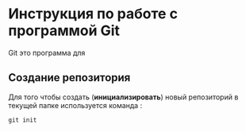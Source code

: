 # Инструкция по работе с программой Git

Git это программа для

## Создание репозитория

Для того чтобы создать (**инициализировать**) новый репозиторий в текущей папке используется команда : 

    git init

 